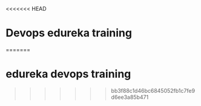<<<<<<< HEAD
# Devops edureka training
=======
# edureka devops training
>>>>>>> bb3f88c1d46bc6845052fb1c7fe9d6ee3a85b471
